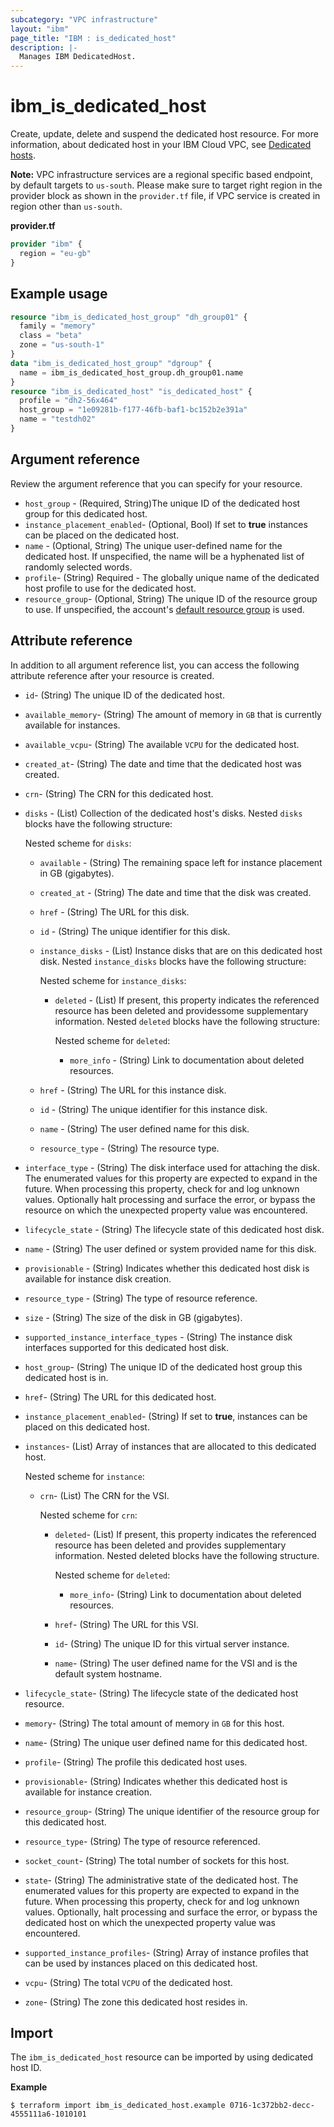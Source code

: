 ```yaml
---
subcategory: "VPC infrastructure"
layout: "ibm"
page_title: "IBM : is_dedicated_host"
description: |-
  Manages IBM DedicatedHost.
---
```


# ibm_is_dedicated_host
Create, update, delete and suspend the dedicated host resource. For more information, about dedicated host in your IBM Cloud VPC, see [Dedicated hosts](https://cloud.ibm.com/docs/vpc?topic=vpc-creating-dedicated-hosts-instances).

**Note:** 
VPC infrastructure services are a regional specific based endpoint, by default targets to `us-south`. Please make sure to target right region in the provider block as shown in the `provider.tf` file, if VPC service is created in region other than `us-south`.

**provider.tf**

```terraform
provider "ibm" {
  region = "eu-gb"
}
```

## Example usage

```terraform
resource "ibm_is_dedicated_host_group" "dh_group01" {
  family = "memory"
  class = "beta"
  zone = "us-south-1"
}
data "ibm_is_dedicated_host_group" "dgroup" {
  name = ibm_is_dedicated_host_group.dh_group01.name
}
resource "ibm_is_dedicated_host" "is_dedicated_host" {
  profile = "dh2-56x464"
  host_group = "1e09281b-f177-46fb-baf1-bc152b2e391a"
  name = "testdh02"
}
```

## Argument reference
Review the argument reference that you can specify for your resource. 

- `host_group` - (Required, String)The unique ID of the dedicated host group for this dedicated host.
- `instance_placement_enabled`- (Optional, Bool) If set to **true** instances can be placed on the dedicated host.
- `name` - (Optional, String) The unique user-defined name for the dedicated host. If unspecified, the name will be a hyphenated list of randomly selected words.
- `profile`-  (String)  Required - The globally unique name of the dedicated host profile to use for the dedicated host.
- `resource_group`- (Optional, String) The unique ID of the resource group to use. If unspecified, the account's [default resource group](https://cloud.ibm.com/apidocs/resource-manager#introduction) is used.


## Attribute reference
In addition to all argument reference list, you can access the following attribute reference after your resource is created.

- `id`-  (String) The unique ID of the dedicated host.
- `available_memory`-  (String) The amount of memory in `GB` that is currently available for instances.
- `available_vcpu`-  (String) The available `VCPU` for the dedicated host.
- `created_at`-  (String) The date and time that the dedicated host was created.
- `crn`-  (String) The CRN for this dedicated host.

- `disks` - (List) Collection of the dedicated host's disks. Nested `disks` blocks have the following structure:

  Nested scheme for `disks`:
  - `available` - (String) The remaining space left for instance placement in GB (gigabytes).
  - `created_at` - (String) The date and time that the disk was created.
  - `href` - (String) The URL for this disk.
  - `id` - (String) The unique identifier for this disk.
  - `instance_disks` - (List) Instance disks that are on this dedicated host disk. Nested `instance_disks` blocks have the following structure:

    Nested scheme for `instance_disks`:
    - `deleted` - (List) If present, this property indicates the referenced resource has been deleted and providessome supplementary information. Nested `deleted` blocks have the following structure:
			
       Nested scheme for `deleted`:
       - `more_info` - (String) Link to documentation about deleted resources.
   - `href` - (String) The URL for this instance disk.
   - `id` - (String) The unique identifier for this instance disk.
   - `name` - (String) The user defined name for this disk.
   - `resource_type` - (String) The resource type.
 - `interface_type` - (String) The disk interface used for attaching the disk. The enumerated values for this property are expected to expand in the future. When processing this property, check for and log unknown values. Optionally halt processing and surface the error, or bypass the resource on which the unexpected property value was encountered.
 - `lifecycle_state` - (String) The lifecycle state of this dedicated host disk.
 - `name` - (String) The user defined or system provided name for this disk.
 - `provisionable` - (String) Indicates whether this dedicated host disk is available for instance disk creation.
 - `resource_type` - (String) The type of resource reference.
 - `size` - (String) The size of the disk in GB (gigabytes).
 - `supported_instance_interface_types` - (String) The instance disk interfaces supported for this dedicated host disk.
- `host_group`-  (String) The unique ID of the dedicated host group this dedicated host is in.
- `href`-  (String) The URL for this dedicated host.
- `instance_placement_enabled`-  (String) If set to **true**, instances can be placed on this dedicated host.
- `instances`-  (List)  Array of instances that are allocated to this dedicated host.

  Nested scheme for `instance`:
  - `crn`-  (List) The CRN for the VSI.

    Nested scheme for `crn`:
    - `deleted`-  (List) If present, this property indicates the referenced resource has been deleted and provides supplementary information. Nested deleted blocks have the following structure.

      Nested scheme for `deleted`:
      - `more_info`-  (String) Link to documentation about deleted resources.
    - `href`-  (String) The URL for this VSI.
    - `id`-  (String) The unique ID for this virtual server instance.
    - `name`-  (String) The user defined name for the VSI and is the default system hostname.
- `lifecycle_state`-  (String) The lifecycle state of the dedicated host resource.
- `memory`-  (String) The total amount of memory in `GB` for this host.
- `name`-  (String) The unique user defined name for this dedicated host.
- `profile`-  (String) The profile this dedicated host uses.
- `provisionable`-  (String) Indicates whether this dedicated host is available for instance creation.
- `resource_group`-  (String) The unique identifier of the resource group for this dedicated host.
- `resource_type`-  (String) The type of resource referenced.
- `socket_count`-  (String) The total number of sockets for this host.
- `state`-  (String) The administrative state of the dedicated host. The enumerated values for this property are expected to expand in the future. When processing this property, check for and log unknown values. Optionally, halt processing and surface the error, or bypass the dedicated host on which the unexpected property value was encountered.
- `supported_instance_profiles`-  (String) Array of instance profiles that can be used by instances placed on this dedicated host.
- `vcpu`-  (String) The total `VCPU` of the dedicated host.
- `zone`-  (String) The zone this dedicated host resides in.


## Import
The `ibm_is_dedicated_host` resource can be imported by using dedicated host ID.

**Example**

```
$ terraform import ibm_is_dedicated_host.example 0716-1c372bb2-decc-4555111a6-1010101
```
